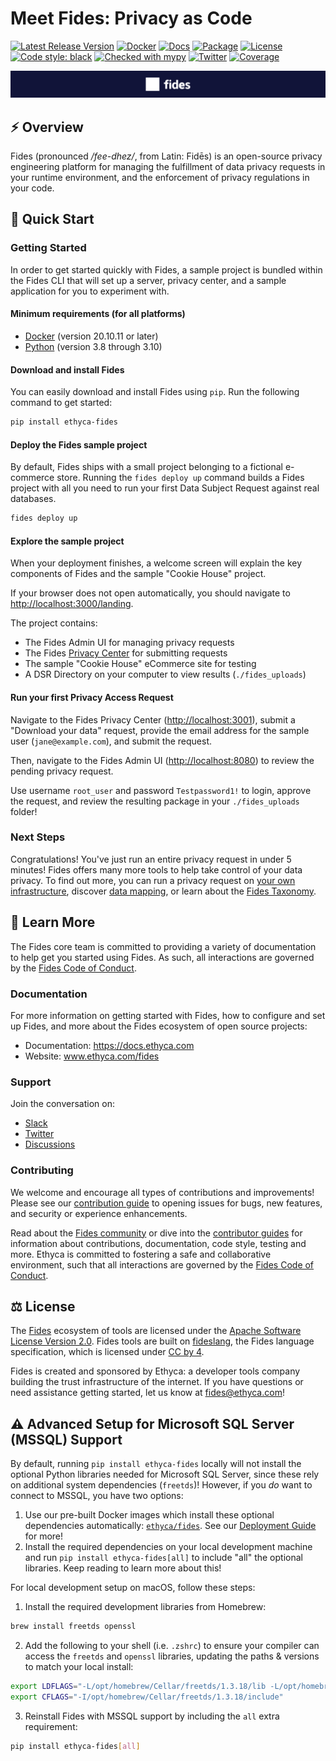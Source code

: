 # Meet Fides: Privacy as Code

[![Latest Release Version][release-image]][release-url]
[![Docker][docker-workflow-image]][docker-actions-url]
[![Docs][docs-workflow-image]][docs-actions-url]
[![Package][release-workflow-image]][publish-actions-url]
[![License][license-image]][license-url]
[![Code style: black][black-image]][black-url]
[![Checked with mypy][mypy-image]][mypy-url]
[![Twitter][twitter-image]][twitter-url]
[![Coverage](https://codecov.io/github/ethyca/fides/coverage.svg?branch=main)](https://codecov.io/gh/ethyca/fides)

![Fides banner](docs/fides/docs/img/fides-banner.png "Fides banner")

## :zap: Overview

Fides (pronounced */fee-dhez/*, from Latin: Fidēs) is an open-source privacy engineering platform for managing the fulfillment of data privacy requests in your runtime environment, and the enforcement of privacy regulations in your code.

## :rocket: Quick Start

### Getting Started

In order to get started quickly with Fides, a sample project is bundled within the Fides CLI that will set up a server, privacy center, and a sample application for you to experiment with.

#### Minimum requirements (for all platforms)

* [Docker](https://www.docker.com/products/docker-desktop) (version 20.10.11 or later)
* [Python](https://www.python.org/downloads/) (version 3.8 through 3.10)

#### Download and install Fides

You can easily download and install Fides using `pip`. Run the following command to get started:

```sh
pip install ethyca-fides
```

#### Deploy the Fides sample project

By default, Fides ships with a small project belonging to a fictional e-commerce store. Running the `fides deploy up` command builds a Fides project with all you need to run your first Data Subject Request against real databases.

```sh
fides deploy up
```

#### Explore the sample project

When your deployment finishes, a welcome screen will explain the key components of Fides and the sample "Cookie House" project.

If your browser does not open automatically, you should navigate to <http://localhost:3000/landing>.

The project contains:

* The Fides Admin UI for managing privacy requests
* The Fides [Privacy Center](https://ethyca.com/docs/dev-docs/privacy-requests/privacy-center) for submitting requests
* The sample "Cookie House" eCommerce site for testing
* A DSR Directory on your computer to view results (`./fides_uploads`)

#### Run your first Privacy Access Request

Navigate to the Fides Privacy Center (<http://localhost:3001>), submit a "Download your data" request, provide the email address for the sample user (`jane@example.com`), and submit the request.

Then, navigate to the Fides Admin UI (<http://localhost:8080>) to review the pending privacy request.

Use username `root_user` and password `Testpassword1!` to login, approve the request, and review the resulting package in your `./fides_uploads` folder!

### Next Steps

Congratulations! You've just run an entire privacy request in under 5 minutes! Fides offers many more tools to help take control of your data privacy. To find out more, you can run a privacy request on [your own infrastructure](https://ethyca.com/docs/dev-docs/configuration/policies/request-policies), discover [data mapping](https://ethyca.com/docs/tutorials/data-mapping), or learn about the [Fides Taxonomy](https://ethyca.github.io/fideslang/).

## :book: Learn More

The Fides core team is committed to providing a variety of documentation to help get you started using Fides.  As such, all interactions are governed by the [Fides Code of Conduct](https://ethyca.com/docs/community/code_of_conduct).

### Documentation

For more information on getting started with Fides, how to configure and set up Fides, and more about the Fides ecosystem of open source projects:

* Documentation: <https://docs.ethyca.com>
* Website: www.ethyca.com/fides

### Support

Join the conversation on:

* [Slack](https://fid.es/join-slack)
* [Twitter](https://twitter.com/ethyca)
* [Discussions](https://github.com/ethyca/fides/discussions)

### Contributing

We welcome and encourage all types of contributions and improvements!  Please see our [contribution guide](https://ethyca.com/docs/community/development/overview) to opening issues for bugs, new features, and security or experience enhancements.

Read about the [Fides community](https://ethyca.com/docs/community) or dive into the [contributor guides](https://ethyca.com/docs/community/hints_tips) for information about contributions, documentation, code style, testing and more. Ethyca is committed to fostering a safe and collaborative environment, such that all interactions are governed by the [Fides Code of Conduct](https://ethyca.com/docs/community/code_of_conduct).

## :balance_scale: License

The [Fides](https://github.com/ethyca/fides) ecosystem of tools are licensed under the [Apache Software License Version 2.0](https://www.apache.org/licenses/LICENSE-2.0).
Fides tools are built on [fideslang](https://github.com/ethyca/privacy-taxonomy), the Fides language specification, which is licensed under [CC by 4](https://github.com/ethyca/privacy-taxonomy/blob/main/LICENSE).

Fides is created and sponsored by Ethyca: a developer tools company building the trust infrastructure of the internet. If you have questions or need assistance getting started, let us know at fides@ethyca.com!

[release-image]: https://img.shields.io/github/release/ethyca/fides.svg
[release-url]: https://github.com/ethyca/fides/releases
[docker-workflow-image]: https://github.com/ethyca/fides/workflows/Docker%20Build%20&%20Push/badge.svg
[docs-workflow-image]: https://github.com/ethyca/fides/workflows/Publish%20Docs/badge.svg
[release-workflow-image]: https://github.com/ethyca/fides/actions/workflows/publish_package.yaml/badge.svg
[docker-actions-url]: https://github.com/ethyca/fides/actions/workflows/publish_docker.yaml
[docs-actions-url]: https://github.com/ethyca/fides/actions/workflows/publish_docs.yaml
[publish-actions-url]: https://github.com/ethyca/fides/actions/workflows/publish_package.yaml
[license-image]: https://img.shields.io/:license-Apache%202-blue.svg
[license-url]: https://www.apache.org/licenses/LICENSE-2.0.txt
[black-image]: https://img.shields.io/badge/code%20style-black-000000.svg
[black-url]: https://github.com/psf/black/
[mypy-image]: http://www.mypy-lang.org/static/mypy_badge.svg
[mypy-url]: http://mypy-lang.org/
[twitter-image]: https://img.shields.io/twitter/follow/ethyca?style=social
[twitter-url]: https://twitter.com/ethyca

## ⚠️ Advanced Setup for Microsoft SQL Server (MSSQL) Support

By default, running `pip install ethyca-fides` locally will not install the optional Python libraries needed for Microsoft SQL Server, since these rely on additional system dependencies (`freetds`)! However, if you *do* want to connect to MSSQL, you have two options:
1. Use our pre-built Docker images which install these optional dependencies automatically: [`ethyca/fides`](https://hub.docker.com/r/ethyca/fides). See our [Deployment Guide](https://ethyca.com/docs/dev-docs/configuration/deployment) for more!
2. Install the required dependencies on your local development machine and run `pip install ethyca-fides[all]` to include "all" the optional libraries. Keep reading to learn more about this!

For local development setup on macOS, follow these steps:
1. Install the required development libraries from Homebrew:
```bash
brew install freetds openssl
```
2. Add the following to your shell (i.e. `.zshrc`) to ensure your compiler can access the `freetds` and `openssl` libraries, updating the paths & versions to match your local install:
```bash
export LDFLAGS="-L/opt/homebrew/Cellar/freetds/1.3.18/lib -L/opt/homebrew/Cellar/openssl@1.1/1.1.1u/lib"`
export CFLAGS="-I/opt/homebrew/Cellar/freetds/1.3.18/include"
```
3. Reinstall Fides with MSSQL support by including the `all` extra requirement:
```bash
pip install ethyca-fides[all]
```
